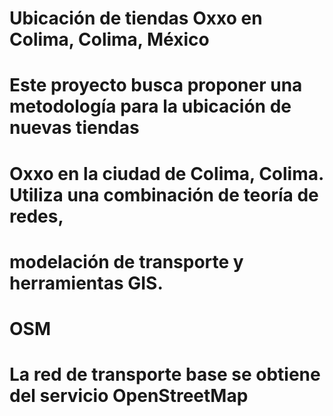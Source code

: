 # Ubicación de tiendas Oxxo en Colima, Colima, México

# Este proyecto busca proponer una metodología para la ubicación de nuevas tiendas
# Oxxo en la ciudad de Colima, Colima. Utiliza una combinación de teoría de redes,
# modelación de transporte y herramientas GIS.

# OSM
# La red de transporte base se obtiene del servicio OpenStreetMap